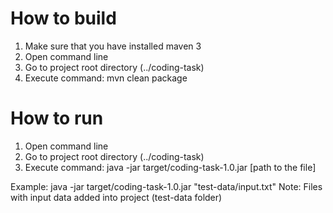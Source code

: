 # How to build
1) Make sure that you have installed maven 3
2) Open command line
3) Go to project root directory (../coding-task)
4) Execute command: mvn clean package

# How to run
1) Open command line
2) Go to project root directory (../coding-task)
3) Execute command: java -jar target/coding-task-1.0.jar [path to the file]

Example: java -jar target/coding-task-1.0.jar "test-data/input.txt"
Note: Files with input data added into project (test-data folder)
